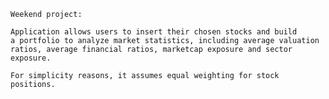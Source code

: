     Weekend project:

    Application allows users to insert their chosen stocks and build 
    a portfolio to analyze market statistics, including average valuation ratios, average financial ratios, marketcap exposure and sector exposure.

    For simplicity reasons, it assumes equal weighting for stock positions.
    